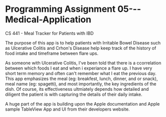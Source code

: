 # Programming Assignment 05---Medical-Application

CS 441 - Meal Tracker for Patients with IBD

The purpose of this app is to help patients with Irritable Bowel Disease such as Ulcerative Colitis and Crhon's Disease help keep track of the history of food intake and timeframe between flare ups.

As someone with Ulcerative Colitis, I've been told that there is a ccorrelation between which foods I eat and when i experiance a flare up. I have very short term memory and often can't remember what I eat the previous day. This app emphasizes the meal (eg: breakfest, lunch, dinner, and or snack), meal name (eg: spagetti), and most importantly, the key ingredients of the dish. Of course, its effectiveness ultmiately depends how detailed and diligent the patient is with capturing the details of their daily intake.


A huge part of the app is building upon the Apple documentation and Apple sample TableView App and UI from their developers website.



